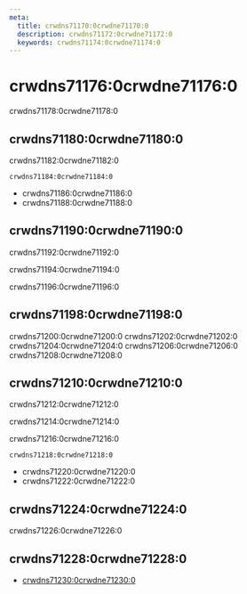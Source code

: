 ```yaml
---
meta:
  title: crwdns71170:0crwdne71170:0
  description: crwdns71172:0crwdne71172:0
  keywords: crwdns71174:0crwdne71174:0
---
```


# crwdns71176:0crwdne71176:0
crwdns71178:0crwdne71178:0

<entry-ad />

## crwdns71180:0crwdne71180:0
crwdns71182:0crwdne71182:0

`crwdns71184:0crwdne71184:0`
- crwdns71186:0crwdne71186:0
- crwdns71188:0crwdne71188:0


## crwdns71190:0crwdne71190:0
crwdns71192:0crwdne71192:0

  crwdns71194:0crwdne71194:0

  crwdns71196:0crwdne71196:0

## crwdns71198:0crwdne71198:0
crwdns71200:0crwdne71200:0
<alert type="success">crwdns71202:0crwdne71202:0</alert>
<alert type="info">crwdns71204:0crwdne71204:0</alert>
<alert type="warning">crwdns71206:0crwdne71206:0</alert>
<alert type="error">crwdns71208:0crwdne71208:0</alert>

## crwdns71210:0crwdne71210:0
crwdns71212:0crwdne71212:0

  crwdns71214:0crwdne71214:0

  crwdns71216:0crwdne71216:0

  `crwdns71218:0crwdne71218:0`
  - crwdns71220:0crwdne71220:0
  - crwdns71222:0crwdne71222:0

## crwdns71224:0crwdne71224:0
crwdns71226:0crwdne71226:0

## crwdns71228:0crwdne71228:0
  - [crwdns71230:0crwdne71230:0]()

<doc-footer />
